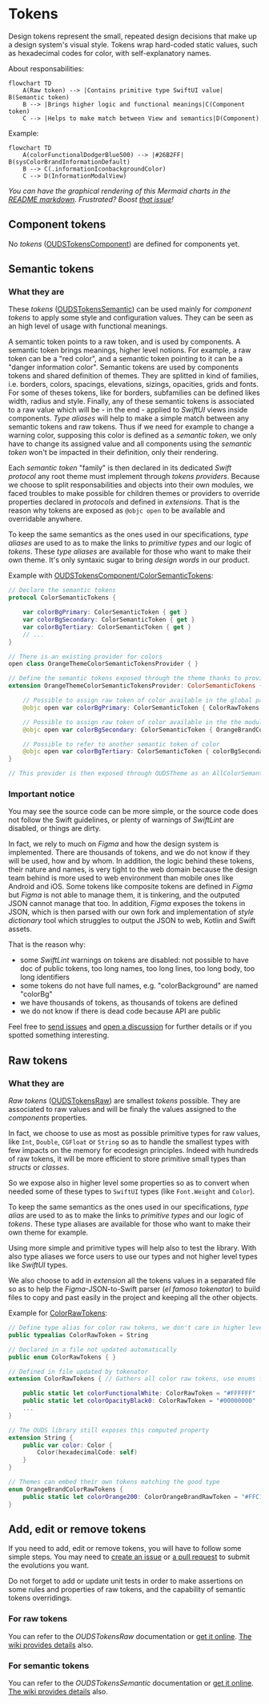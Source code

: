 # Tokens

Design tokens represent the small, repeated design decisions that make up a design system's visual style. Tokens wrap hard-coded static values, such as hexadecimal codes for color, with self-explanatory names.

About responsabilities:
```mermaid
flowchart TD
    A(Raw token) --> |Contains primitive type SwiftUI value| B(Semantic token)
    B --> |Brings higher logic and functional meanings|C(Component token)
    C --> |Helps to make match between View and semantics|D(Component)
```

Example:
```mermaid
flowchart TD
    A(colorFunctionalDodgerBlue500) --> |#26B2FF| B(sysColorBrandInformationDefault)
    B --> C(.informationIconbackgroundColor)
    C --> D(InformationModalView)
```

*You can have the graphical rendering of this _Mermaid_ charts in the [README markdown](https://github.com/Orange-OpenSource/ouds-ios/blob/develop/OUDS/README.md).*
*Frustrated? Boost [that issue](https://github.com/swiftlang/swift-docc-render/issues/413)!*

## Component tokens

No _tokens_ ([OUDSTokensComponent](https://ios.unified-design-system.orange.com/documentation/oudstokenscomponent/)) are defined for components yet.

## Semantic tokens

### What they are

These _tokens_ ([OUDSTokensSemantic](https://ios.unified-design-system.orange.com/documentation/oudstokenssemantic/)) can be used mainly for _component tokens_ to apply some style and configuration values.
They can be seen as an high level of usage with functional meanings.

A semantic token points to a raw token, and is used by components. A semantic token brings meanings, higher level notions. For example, a raw token can be a "red color", and a semantic token pointing to it can be a "danger information color". Semantic tokens are used by components tokens and shared definition of themes. They are splitted in kind of families, i.e. borders, colors, spacings, elevations, sizings, opacities, grids and fonts. For some of theses tokens, like for borders, subfamilies can be defined likes width, radius and style. Finally, any of these semantic tokens is associated to a raw value which will be - in the end - applied to *SwiftUI* views inside components. *Type aliases* will help to make a simple match between any semantic tokens and raw tokens. Thus if we need for example to change a warning color, supposing this color is defined as a _semantic token_, we only have to change its assigned value and all components using the _semantic token_ won't be impacted in their definition, only their rendering.

Each _semantic token_ "family" is then declared in its dedicated _Swift protocol_ any root theme must implement through *tokens providers*. Because we choose to split responsabilities and objects into their own modules, we faced troubles to make possible for children themes or providers to override properties declared in _protocols_ and defined in _extensions_.
That is the reason why tokens are exposed as `@objc open` to be available and overridable anywhere. 

To keep the same semantics as the ones used in our specifications, _type aliases_ are used to as to make the links to _primitive types_ and our logic of _tokens_. These *type aliases* are available for those who want to make their own theme. It's only syntaxic sugar to bring _design words_ in our product.

Example with [OUDSTokensComponent/ColorSemanticTokens](https://ios.unified-design-system.orange.com/documentation/oudstokenssemantic/colorsemantictokens):

```swift
// Declare the semantic tokens
protocol ColorSemanticTokens {

    var colorBgPrimary: ColorSemanticToken { get }
    var colorBgSecondary: ColorSemanticToken { get }
    var colorBgTertiary: ColorSemanticToken { get }
    // ...
}

// There is an existing provider for colors
open class OrangeThemeColorSemanticTokensProvider { }

// Define the semantic tokens exposed through the theme thanks to provider
extension OrangeThemeColorSemanticTokensProvider: ColorSemanticTokens {

    // Possible to assign raw token of color available in the global package
    @objc open var colorBgPrimary: ColorSemanticToken { ColorRawTokens.colorFunctionalWhite }

    // Possible to assign raw token of color available in the the module
    @objc open var colorBgSecondary: ColorSemanticToken { OrangeBrandColorRawTokens.colorOrange200 }

    // Possible to refer to another semantic token of color
    @objc open var colorBgTertiary: ColorSemanticToken { colorBgSecondary }
}

// This provider is then exposed through OUDSTheme as an AllColorSemanticTokensProvider
```

### Important notice

You may see the source code can be more simple, or the source code does not follow the Swift guidelines, or plenty of warnings of *SwiftLint* are disabled, or things are dirty.

In fact, we rely to much on *Figma* and how the design system is implemented.
There are thousands of tokens, and we do not know if they will be used, how and by whom. In addition, the logic behind these tokens, their nature and names, is very tight to the web domain because the design team behind is more used to web environment than mobile ones like Android and iOS. Some tokens like composite tokens are defined in *Figma* but *Figma* is not able to manage them, it is tinkering, and the outputed JSON cannot manage that too.
In addition, *Figma* exposes the tokens in JSON, which is then parsed with our own fork and implementation of _style dictionary_ tool which struggles to output the JSON to web, Kotlin and Swift assets.

That is the reason why:
- some *SwiftLint* warnings on tokens are disabled: not possible to have doc of public tokens, too long names, too long lines, too long body, too long identifiers
- some tokens do not have full names, e.g. "colorBackground" are named "colorBg"
- we have thousands of tokens, as thousands of tokens are defined
- we do not know if there is dead code because API are public

Feel free to [send issues](https://github.com/Orange-OpenSource/ouds-ios/issues/new/choose) and [open a discussion](https://github.com/Orange-OpenSource/ouds-ios/discussions/new?category=q-a) for further details or if you spotted something interesting.

## Raw tokens

### What they are

_Raw tokens_ ([OUDSTokensRaw](https://ios.unified-design-system.orange.com/documentation/oudstokensraw/)) are smallest _tokens_ possible. They are associated to raw values and will be finaly the values assigned to the _components_ properties.

In fact, we choose to use as most as possible primitive types for raw values, like `Int`, `Double`, `CGFloat` or `String` so as to handle the smallest types with few impacts on the memory for ecodesign principles. Indeed with hundreds of raw tokens, it will be more efficient to store primitive small types than *structs* or *classes*.

So we expose also in higher level some properties so as to convert when needed some of these types to `SwiftUI` types (like `Font.Weight` and `Color`).

To keep the same semantics as the ones used in our specifications, _type alias_ are used to as to make the links to _primitive types_ and our logic of _tokens_. These type aliases are available for those who want to make their own theme for example.

Using more simple and primitive types will help also to test the library. With also type aliases we force users to use our types and not higher level types like _SwiftUI_ types.

We also choose to add in _extension_ all the tokens values in a separated file so as to help the *Figma*-JSON-to-Swift parser (*el famoso tokenator*) to build files to copy and past easily in the project and keeping all the other objects.

Example for [ColorRawTokens](https://ios.unified-design-system.orange.com/documentation/oudstokensraw/colorrawtokens):

```swift
// Define type alias for color raw tokens, we don't care in higher level their real type, just use aliases
public typealias ColorRawToken = String

// Declared in a file not updated automatically
public enum ColorRawTokens { } 

// Defined in file updated by tokenator
extension ColorRawTokens { // Gathers all color raw tokens, use enums for namespace optimization with static let

    public static let colorFunctionalWhite: ColorRawToken = "#FFFFFF"
    public static let colorOpacityBlack0: ColorRawToken = "#00000000"
    ...
}

// The OUDS library still exposes this computed property
extension String {
    public var color: Color {
        Color(hexadecimalCode: self)
    }
}

// Themes can embed their own tokens matching the good type
enum OrangeBrandColorRawTokens {
    public static let colorOrange200: ColorOrangeBrandRawToken = "#FFC18AFF"
}
```

## Add, edit or remove tokens

If you need to add, edit or remove tokens, you will have to follow some simple steps.
You may need to [create an issue](https://github.com/Orange-OpenSource/ouds-ios/issues/new?template=token_update.yml) or [a pull request](https://github.com/Orange-OpenSource/ouds-ios/pulls) to submit the evolutions you want.

Do not forget to add or update unit tests in order to make assertions on some rules and properties of raw tokens, and the capability of semantic tokens overridings.

### For raw tokens

You can refer to the *OUDSTokensRaw* documentation or [get it online](https://ios.unified-design-system.orange.com/documentation/oudstokensraw/). [The wiki provides details](https://github.com/Orange-OpenSource/ouds-ios/wiki/20-%E2%80%90-How-to-update-tokens) also.

### For semantic tokens

You can refer to the *OUDSTokensSemantic* documentation or [get it online](https://ios.unified-design-system.orange.com/documentation/oudstokenssemantic/). [The wiki provides details](https://github.com/Orange-OpenSource/ouds-ios/wiki/20-%E2%80%90-How-to-update-tokens) also.
